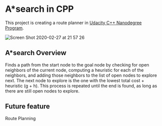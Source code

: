 # A*search in CPP

This project is creating a route planner in [Udacity C++ Nanodegree Program](https://classroom.udacity.com/).

![Screen Shot 2020-02-27 at 21 57 26](https://user-images.githubusercontent.com/16607351/75455832-2274ea80-59bd-11ea-85ef-6d3ffbe7abec.png)

## A*search Overview
Finds a path from the start node to the goal node by checking for open neighbors of the current node, computing a heuristic for each of the neighbors, and adding those neighbors to the list of open nodes to explore next. 
The next node to explore is the one with the lowest total cost + heuristic (g + h). 
This process is repeated until the end is found, as long as there are still open nodes to explore.

## Future feature
Route Planning
